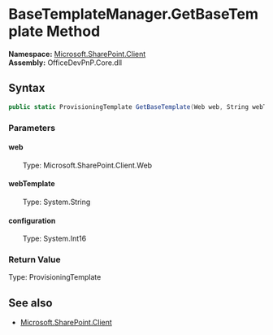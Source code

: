 # BaseTemplateManager.GetBaseTemplate Method  
  

**Namespace:** [Microsoft.SharePoint.Client](Microsoft.SharePoint.Client.md)  
**Assembly:** OfficeDevPnP.Core.dll  
## Syntax
```C#
public static ProvisioningTemplate GetBaseTemplate(Web web, String webTemplate, Int16 configuration)
```
### Parameters
#### web  
&emsp;&emsp;Type: Microsoft.SharePoint.Client.Web  

#### webTemplate  
&emsp;&emsp;Type: System.String  

#### configuration  
&emsp;&emsp;Type: System.Int16  

### Return Value
Type: ProvisioningTemplate  

## See also
- [Microsoft.SharePoint.Client](Microsoft.SharePoint.Client.md)
